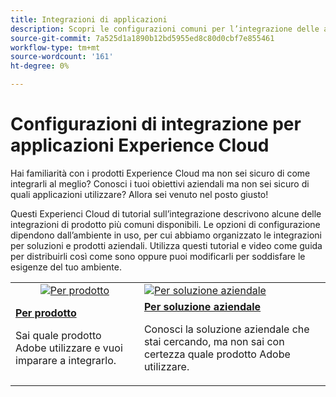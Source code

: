 ```yaml
---
title: Integrazioni di applicazioni
description: Scopri le configurazioni comuni per l’integrazione delle applicazioni Experience Cloud. Scopri in che modo i migliori prodotti aziendali di Adobe possono aiutarti a risolvere le tue sfide aziendali.
source-git-commit: 7a525d1a1890b12bd5955ed8c80d0cbf7e855461
workflow-type: tm+mt
source-wordcount: '161'
ht-degree: 0%

---
```



# Configurazioni di integrazione per applicazioni Experience Cloud

Hai familiarità con i prodotti Experience Cloud ma non sei sicuro di come integrarli al meglio? Conosci i tuoi obiettivi aziendali ma non sei sicuro di quali applicazioni utilizzare? Allora sei venuto nel posto giusto!

Questi Experienci Cloud di tutorial sull’integrazione descrivono alcune delle integrazioni di prodotto più comuni disponibili. Le opzioni di configurazione dipendono dall’ambiente in uso, per cui abbiamo organizzato le integrazioni per soluzioni e prodotti aziendali. Utilizza questi tutorial e video come guida per distribuirli così come sono oppure puoi modificarli per soddisfare le esigenze del tuo ambiente.

<table>
<tr>
   <td style="vertical-align: middle; text-align: center;">
      <a  href="./integrations-between-applications/overview.md"><img alt="Per prodotto" src="https://cdn.experienceleague.adobe.com/thumb/by-product.png"/></a>
   </td>
   <td>
      <a  href="./solution-categories/overview.md"><img alt="Per soluzione aziendale" src="https://cdn.experienceleague.adobe.com/thumb/by-solution.png"/></a>
   </td>  
</tr>
<tr>
   <td>
      <div><strong><a href="./integrations-between-applications/overview.md">Per prodotto</a></strong></div>
      <p>
        Sai quale prodotto Adobe utilizzare e vuoi imparare a integrarlo.
      </p>
   </td>
   <td>
      <div><strong><a href="./solution-categories/overview.md">Per soluzione aziendale</a></strong></div>
      <p>
        Conosci la soluzione aziendale che stai cercando, ma non sai con certezza quale prodotto Adobe utilizzare.
      </p>
   </td>  
</tr>   
</table>
